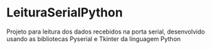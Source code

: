 # LeituraSerialPython
Projeto para leitura dos dados recebidos na porta serial, desenvolvido usando as bibliotecas Pyserial e Tkinter da linguagem Python
